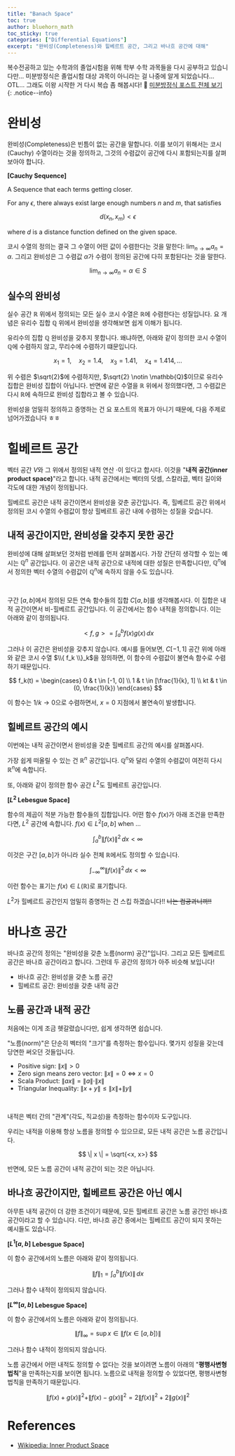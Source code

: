 ```yaml
---
title: "Banach Space"
toc: true
author: bluehorn_math
toc_sticky: true
categories: ["Differential Equations"]
excerpt: "완비성(Completeness)와 힐베르트 공간, 그리고 바나흐 공간에 대해"
---
```


복수전공하고 있는 수학과의 졸업시험을 위해 학부 수학 과목들을 다시 공부하고 있습니다만... 미분방정식은 졸업시험 대상 과목이 아니라는 걸 나중에 알게 되었습니다... OTL... 그래도 이왕 시작한 거 다시 복습 좀 해봅시다! 🏃 [미분방정식 포스트 전체 보기](/categories/differential-equations)
{: .notice--info}

# 완비성

완비성(Completeness)은 빈틈이 없는 공간을 말합니다. 이를 보이기 위해서는 코시(Cauchy) 수열이라는 것을 정의하고, 그것의 수렴값이 공간에 다시 포함되는지를 살펴보아야 합니다.

<div class="definition" markdown="1">

**[Cauchy Sequence]**

A Sequence that each terms getting closer.

For any $\epsilon$, there always exist large enough numbers $n$ and $m$, that satisfies

$$
d(x_n, x_m) < \epsilon
$$

where $d$ is a distance function defined on the given space.

</div>

코시 수열의 정의는 결국 그 수열이 어떤 값이 수렴한다는 것을 말한다: $\lim_{n\rightarrow \infty} a_n = \alpha$. 그리고 완비성은 그 수렴값 $\alpha$가 수렴이 정의된 공간에 다히 포함된다는 것을 말한다.

$$
\lim_{n\rightarrow \infty} a_n = \alpha \in S
$$

## 실수의 완비성

실수 공간 $\mathbb{R}$ 위에서 정의되는 모든 실수 코시 수열은 $\mathbb{R}$에 수렴한다는 성질입니다. 요 개념은 유리수 집합 $\mathbb{Q}$ 위에서 완비성을 생각해보면 쉽게 이해가 됩니다.

유리수의 집합 $\mathbb{Q}$ 완비성을 갖추지 못합니다. 왜냐하면, 아래와 같이 정의한 코시 수열이 $\mathbb{Q}$에 수렴하지 않고, 무리수에 수렴하기 떄문입니다.

$$
x_1 = 1, \quad x_2 = 1.4, \quad x_3 = 1.41, \quad x_4 = 1.414, ...
$$

위 수렴은 $\sqrt{2}$에 수렴하지만, $\sqrt{2} \notin \mathbb{Q}$이므로 유리수 집합은 완비성 집합이 아닙니다. 반면에 같은 수열을 $\mathbb{R}$ 위에서 정의했다면, 그 수렴값은 다시 $\mathbb{R}$에 속하므로 완비성 집합라고 볼 수 있습니다.

완비성을 엄밀히 정의하고 증명하는 건 요 포스트의 목표가 아니기 때문에, 다음 주제로 넘어가겠습니다 ㅎㅎ


# 힐베르트 공간

벡터 공간 $V$와 그 위에서 정의된 내적 연산 $\cdot$이 있다고 합시다. 이것을 "**내적 공간(inner product space)**"라고 합니다. 내적 공간에서는 벡터의 덧셈, 스칼라곱, 벡터 길이와 각도에 대한 개념이 정의됩니다.

힐베르트 공간은 내적 공간이면서 완비성을 갖춘 공간입니다. 즉, 힐베르트 공간 위에서 정의된 코시 수열의 수렴값이 항상 힐베르트 공간 내에 수렴하는 성질을 갖습니다.

## 내적 공간이지만, 완비성을 갖추지 못한 공간

완비성에 대해 살펴보던 것처럼 반례를 먼저 살펴봅시다. 가장 간단히 생각할 수 있는 예시는 $\mathbb{Q}^n$ 공간입니다. 이 공간은 내적 공간으로 내적에 대한 성질은 만족합니다만, $\mathbb{Q}^n$에서 정의한 벡터 수열의 수렴값이 $\mathbb{Q}^n$에 속하지 않을 수도 있습니다.

<br/>

구간 $[a, b]$에서 정의된 모든 연속 함수들의 집합 $C[a, b]$를 생각해봅시다. 이 집합은 내적 공간이면서 비-힐베르트 공간입니다. 이 공간에서는 함수 내적을 정의합니다. 이는 아래와 같이 정의됩니다.

$$
<f, g> = \int_a^b f(x) g(x) \, dx
$$

그러나 이 공간은 완비성을 갖추지 않습니다. 예시를 들어보면, $C[-1, 1]$ 공간 위에 아래와 같은 코시 수열 $\\{ f_k \\}_k$을 정의하면, 이 함수의 수렴값이 불연속 함수로 수렴하기 때문입니다.

$$
f_k(t) = \begin{cases}
0 & t \in [-1, 0] \\
1 & t \in [\frac{1}{k}, 1] \\
kt & t \in (0, \frac{1}{k})
\end{cases}
$$

이 함수는 $1/k \rightarrow 0$으로 수렴하면서, $x = 0$ 지점에서 불연속이 발생합니다.


## 힐베르트 공간의 예시

이번에는 내적 공간이면서 완비성을 갖춘 힐베르트 공간의 예시를 살펴봅시다.

가장 쉽게 떠올릴 수 있는 건 $\mathbb{R}^n$ 공간입니다. $\mathbb{Q}^n$와 달리 수열의 수렴값이 여전히 다시 $\mathbb{R}^n$에 속합니다.

또, 아래와 같이 정의한 함수 공간 $L^2$도 힐베르트 공간입니다.

<div class="definition" markdown="1">

**[$L^2$ Lebesgue Space]**

함수의 제곱이 적분 가능한 함수들의 집합입니다. 어떤 함수 $f(x)$가 아래 조건을 만족한다면, $L^2$ 공간에 속합니다. $f(x) \in L^2[a, b]$ when ...

$$
\int_a^b \| f(x) \|^2 \, dx < \infty
$$

이것은 구간 $[a, b]$가 아니라 실수 전체 $\mathbb{R}$에서도 정의할 수 있습니다.

$$
\int_{-\infty}^{\infty} \| f(x) \|^2 \, dx < \infty
$$

이런 함수는 표기는 $f(x) \in L(\mathbb{R})$로 표기합니다.

</div>

$L^2$가 힐베르트 공간인지 엄밀히 증명하는 건 스킵 하겠습니다!! ~~나는 컴공과니까!!~~


# 바나흐 공간

바나흐 공간의 정의는 "완비성을 갖춘 노름(norm) 공간"입니다. 그리고 모든 힐베르트 공간은 바나흐 공간이라고 합니다. 그런데 두 공간의 정의가 아주 비슷해 보입니다!

- 바나흐 공간: 완비성을 갖춘 노름 공간
- 힐베르트 공간: 완비성을 갖춘 내적 공간

## 노름 공간과 내적 공간

처음에는 이게 조금 헷갈렸습니다만, 쉽게 생각하면 쉽습니다.

"노름(norm)"은 단순히 벡터의 "크기"를 측정하는 함수입니다. 몇가지 성질을 갖는데 당연한 써오던 것들입니다.

- Positive sign: $\| x \| > 0$
- Zero sign means zero vector: $\| x \| = 0 \iff x = 0$
- Scala Product: $\| ax \| = \| a \| \cdot \| x \|$
- Triangular Inequality: $\| x + y \| \le \| x \| + \| y \|$

<br/>

내적은 벡터 간의 "관계"(각도, 직교성)을 측정하는 함수이자 도구입니다.

우리는 내적을 이용해 항상 노름을 정의할 수 있으므로, 모든 내적 공간은 노름 공간입니다.

$$
\| x \| = \sqrt{<x, x>}
$$

반면에, 모든 노름 공간이 내적 공간이 되는 것은 아닙니다.


## 바나흐 공간이지만, 힐베르트 공간은 아닌 예시

아무튼 내적 공간이 더 강한 조건이기 때문에, 모든 힐베르트 공간은 노름 공간인 바나흐 공간이라고 할 수 있습니다. 다만, 바나흐 공간 중에서는 힐베르트 공간이 되지 못하는 예시들도 있습니다.

<div class="definition" markdown="1">

**[$L^1[a, b]$ Lebesgue Space]**

이 함수 공간에서의 노름은 아래와 같이 정의됩니다.

$$
\| f \|_1 = \int_a^b \| f(x) \| \, dx
$$

그러나 함수 내적이 정의되지 않습니다.

</div>

<div class="definition" markdown="1">

**[$L^{\infty}[a, b]$ Lebesgue Space]**

이 함수 공간에서의 노름은 아래와 같이 정의됩니다.

$$
\| f \|_{\infty} = \sup x \in \| f(x \in [a, b]) \|
$$

그러나 함수 내적이 정의되지 않습니다.

</div>

노름 공간에서 어떤 내적도 정의할 수 없다는 것을 보이려면 노름이 아래의 "**평행사변형 법칙**"을 만족하는지를 보이면 됩니다. 노름으로 내적을 정의할 수 있었다면, 평행사변형 법칙을 만족하기 때문입니다.

$$
\| f(x) + g(x) \|^2 + \| f(x) - g(x) \|^2
= 2 \| f(x) \|^2 + 2 \| g(x) \|^2
$$


# References

- [Wikipedia: Inner Product Space](https://en.wikipedia.org/wiki/Inner_product_space)

